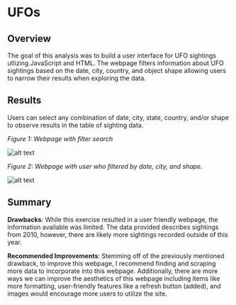# UFOs

## Overview

The goal of this analysis was to build a user interface for UFO sightings utlizing JavaScript and HTML. The webpage filters information about UFO sightings based on the date, city, country, and object shape allowing users to narrow their results when exploring the data. 

## Results

Users can select any combination of date, city, state, country, and/or shape to observe results in the table of sighting data.

*Figure 1: Webpage with filter search*

![alt text]()

*Figure 2: Webpage with user who filtered by date, city, and shape.*

![alt text]()

## Summary

**Drawbacks**: While this exercise resulted in a user friendly webpage, the information available was limited. The data provided describes sightings from 2010, however, there are likely more sightings recorded outside of this year.

**Recommended Improvements**: Stemming off of the previously mentioned drawback, to improve this webpage, I recommend finding and scraping more data to incorporate into this webpage. Additionally, there are more ways we can improve the aesthetics of this webpage including items like more formatting, user-friendly features like a refresh button (added), and images would encourage more users to utilize the site. 
